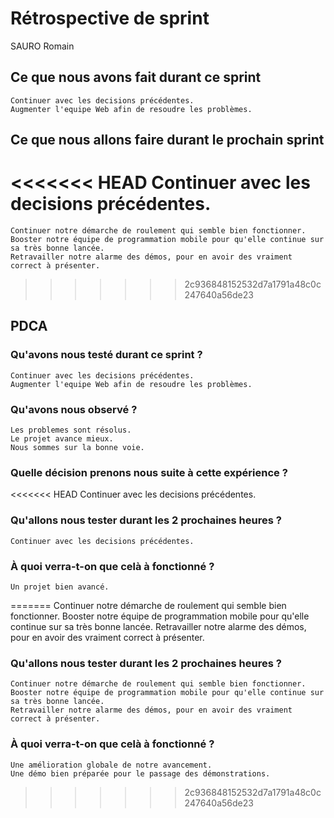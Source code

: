 # Rétrospective de sprint

SAURO Romain

## Ce que nous avons fait durant ce sprint
	Continuer avec les decisions précédentes.
	Augmenter l'equipe Web afin de resoudre les problèmes.

## Ce que nous allons faire durant le prochain sprint
<<<<<<< HEAD
	Continuer avec les decisions précédentes.
=======
	Continuer notre démarche de roulement qui semble bien fonctionner.
	Booster notre équipe de programmation mobile pour qu'elle continue sur sa très bonne lancée.
	Retravailler notre alarme des démos, pour en avoir des vraiment correct à présenter.
>>>>>>> 2c936848152532d7a1791a48c0c247640a56de23

## PDCA 
### Qu'avons nous testé durant ce sprint ?
	Continuer avec les decisions précédentes.
	Augmenter l'equipe Web afin de resoudre les problèmes.

### Qu'avons nous observé ?
	Les problemes sont résolus.
	Le projet avance mieux.
	Nous sommes sur la bonne voie.

### Quelle décision prenons nous suite à cette expérience ?
<<<<<<< HEAD
	Continuer avec les decisions précédentes.

### Qu'allons nous tester durant les 2 prochaines heures ?
	Continuer avec les decisions précédentes.

### À quoi verra-t-on que celà à fonctionné ?
	Un projet bien avancé.
=======
	Continuer notre démarche de roulement qui semble bien fonctionner.
	Booster notre équipe de programmation mobile pour qu'elle continue sur sa très bonne lancée.
	Retravailler notre alarme des démos, pour en avoir des vraiment correct à présenter.

### Qu'allons nous tester durant les 2 prochaines heures ?
	Continuer notre démarche de roulement qui semble bien fonctionner.
	Booster notre équipe de programmation mobile pour qu'elle continue sur sa très bonne lancée.
	Retravailler notre alarme des démos, pour en avoir des vraiment correct à présenter.

### À quoi verra-t-on que celà à fonctionné ?
	Une amélioration globale de notre avancement.
	Une démo bien préparée pour le passage des démonstrations.
>>>>>>> 2c936848152532d7a1791a48c0c247640a56de23
